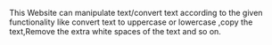 This Website can manipulate text/convert text according to the given functionality like convert text to uppercase or lowercase ,copy the text,Remove the extra white spaces of the text and so on.
